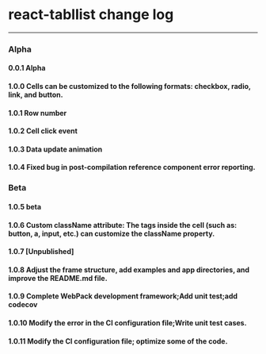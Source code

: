 # react-tabllist change log

---

### Alpha

#### 0.0.1 Alpha
#### 1.0.0 Cells can be customized to the following formats: checkbox, radio, link, and button.
#### 1.0.1 Row number
#### 1.0.2 Cell click event
#### 1.0.3 Data update animation
#### 1.0.4 Fixed bug in post-compilation reference component error reporting.

### Beta

#### 1.0.5 beta
#### 1.0.6 Custom className attribute: The tags inside the cell (such as: button, a, input, etc.) can customize the className property.
#### 1.0.7 [Unpublished]
#### 1.0.8 Adjust the frame structure, add examples and app directories, and improve the README.md file.
#### 1.0.9 Complete WebPack development framework;Add unit test;add codecov
#### 1.0.10 Modify the error in the CI configuration file;Write unit test cases.
#### 1.0.11 Modify the CI configuration file; optimize some of the code.
